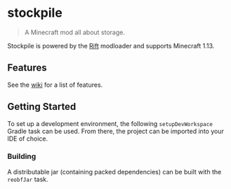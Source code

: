 # stockpile

> A Minecraft mod all about storage.

Stockpile is powered by the [Rift](https://github.com/DimensionalDevelopment/Rift)
modloader and supports Minecraft 1.13.

## Features

See the [wiki](https://github.com/notjoe7F/stockpile/wiki) for a list of features.

## Getting Started

To set up a development environment, the following `setupDevWorkspace` Gradle task can be used. From there,
the project can be imported into your IDE of choice.

### Building

A distributable jar (containing packed dependencies) can be built with the `reobfJar` task.

